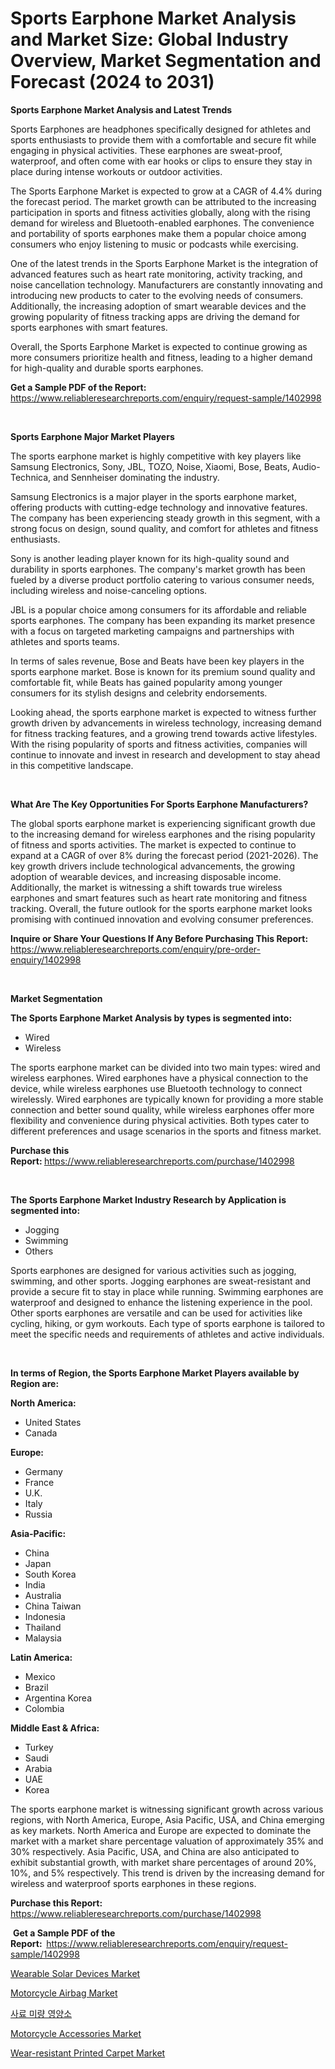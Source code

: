 <p><h1>Sports Earphone Market Analysis and Market Size: Global Industry Overview, Market Segmentation and Forecast (2024 to 2031)</h1></p><p><strong>Sports Earphone Market Analysis and Latest Trends</strong></p>
<p><p>Sports Earphones are headphones specifically designed for athletes and sports enthusiasts to provide them with a comfortable and secure fit while engaging in physical activities. These earphones are sweat-proof, waterproof, and often come with ear hooks or clips to ensure they stay in place during intense workouts or outdoor activities.</p><p>The Sports Earphone Market is expected to grow at a CAGR of 4.4% during the forecast period. The market growth can be attributed to the increasing participation in sports and fitness activities globally, along with the rising demand for wireless and Bluetooth-enabled earphones. The convenience and portability of sports earphones make them a popular choice among consumers who enjoy listening to music or podcasts while exercising.</p><p>One of the latest trends in the Sports Earphone Market is the integration of advanced features such as heart rate monitoring, activity tracking, and noise cancellation technology. Manufacturers are constantly innovating and introducing new products to cater to the evolving needs of consumers. Additionally, the increasing adoption of smart wearable devices and the growing popularity of fitness tracking apps are driving the demand for sports earphones with smart features.</p><p>Overall, the Sports Earphone Market is expected to continue growing as more consumers prioritize health and fitness, leading to a higher demand for high-quality and durable sports earphones.</p></p>
<p><strong>Get a Sample PDF of the Report:&nbsp;</strong> <a href="https://www.reliableresearchreports.com/enquiry/request-sample/1402998">https://www.reliableresearchreports.com/enquiry/request-sample/1402998</a></p>
<p>&nbsp;</p>
<p><strong>Sports Earphone Major Market Players</strong></p>
<p><p>The sports earphone market is highly competitive with key players like Samsung Electronics, Sony, JBL, TOZO, Noise, Xiaomi, Bose, Beats, Audio-Technica, and Sennheiser dominating the industry.</p><p>Samsung Electronics is a major player in the sports earphone market, offering products with cutting-edge technology and innovative features. The company has been experiencing steady growth in this segment, with a strong focus on design, sound quality, and comfort for athletes and fitness enthusiasts.</p><p>Sony is another leading player known for its high-quality sound and durability in sports earphones. The company's market growth has been fueled by a diverse product portfolio catering to various consumer needs, including wireless and noise-canceling options.</p><p>JBL is a popular choice among consumers for its affordable and reliable sports earphones. The company has been expanding its market presence with a focus on targeted marketing campaigns and partnerships with athletes and sports teams.</p><p>In terms of sales revenue, Bose and Beats have been key players in the sports earphone market. Bose is known for its premium sound quality and comfortable fit, while Beats has gained popularity among younger consumers for its stylish designs and celebrity endorsements.</p><p>Looking ahead, the sports earphone market is expected to witness further growth driven by advancements in wireless technology, increasing demand for fitness tracking features, and a growing trend towards active lifestyles. With the rising popularity of sports and fitness activities, companies will continue to innovate and invest in research and development to stay ahead in this competitive landscape.</p></p>
<p>&nbsp;</p>
<p><strong>What Are The Key Opportunities For Sports Earphone Manufacturers?</strong></p>
<p><p>The global sports earphone market is experiencing significant growth due to the increasing demand for wireless earphones and the rising popularity of fitness and sports activities. The market is expected to continue to expand at a CAGR of over 8% during the forecast period (2021-2026). The key growth drivers include technological advancements, the growing adoption of wearable devices, and increasing disposable income. Additionally, the market is witnessing a shift towards true wireless earphones and smart features such as heart rate monitoring and fitness tracking. Overall, the future outlook for the sports earphone market looks promising with continued innovation and evolving consumer preferences.</p></p>
<p><strong>Inquire or Share Your Questions If Any Before Purchasing This Report:</strong> <a href="https://www.reliableresearchreports.com/enquiry/pre-order-enquiry/1402998">https://www.reliableresearchreports.com/enquiry/pre-order-enquiry/1402998</a></p>
<p>&nbsp;</p>
<p><strong>Market Segmentation</strong></p>
<p><strong>The Sports Earphone Market Analysis by types is segmented into:</strong></p>
<p><ul><li>Wired</li><li>Wireless</li></ul></p>
<p><p>The sports earphone market can be divided into two main types: wired and wireless earphones. Wired earphones have a physical connection to the device, while wireless earphones use Bluetooth technology to connect wirelessly. Wired earphones are typically known for providing a more stable connection and better sound quality, while wireless earphones offer more flexibility and convenience during physical activities. Both types cater to different preferences and usage scenarios in the sports and fitness market.</p></p>
<p><strong>Purchase this Report:&nbsp;</strong><a href="https://www.reliableresearchreports.com/purchase/1402998">https://www.reliableresearchreports.com/purchase/1402998</a></p>
<p>&nbsp;</p>
<p><strong>The Sports Earphone Market Industry Research by Application is segmented into:</strong></p>
<p><ul><li>Jogging</li><li>Swimming</li><li>Others</li></ul></p>
<p><p>Sports earphones are designed for various activities such as jogging, swimming, and other sports. Jogging earphones are sweat-resistant and provide a secure fit to stay in place while running. Swimming earphones are waterproof and designed to enhance the listening experience in the pool. Other sports earphones are versatile and can be used for activities like cycling, hiking, or gym workouts. Each type of sports earphone is tailored to meet the specific needs and requirements of athletes and active individuals.</p></p>
<p>&nbsp;</p>
<p><strong>In terms of Region, the Sports Earphone Market Players available by Region are:</strong></p>
<p>
    <p> <strong> North America: </strong>
        <ul>
            <li>United States</li>
            <li>Canada</li>
        </ul>
        </p> 
    <p> <strong> Europe: </strong>
        <ul>
            <li>Germany</li>
            <li>France</li>
            <li>U.K.</li>
            <li>Italy</li>
            <li>Russia</li>
        </ul>
        </p> 
    <p> <strong> Asia-Pacific: </strong>
        <ul>
            <li>China</li>
            <li>Japan</li>
            <li>South Korea</li>
            <li>India</li>
            <li>Australia</li>
            <li>China Taiwan</li>
            <li>Indonesia</li>
            <li>Thailand</li>
            <li>Malaysia</li>
        </ul>
        </p> 
    <p> <strong> Latin America: </strong>
        <ul>
            <li>Mexico</li>
            <li>Brazil</li>
            <li>Argentina Korea</li>
            <li>Colombia</li>
        </ul>
        </p> 
    <p> <strong> Middle East & Africa: </strong>
        <ul>
            <li>Turkey</li>
            <li>Saudi</li>
            <li>Arabia</li>
            <li>UAE</li>
            <li>Korea</li>
        </ul>
    </p>
    </p>
<p><p>The sports earphone market is witnessing significant growth across various regions, with North America, Europe, Asia Pacific, USA, and China emerging as key markets. North America and Europe are expected to dominate the market with a market share percentage valuation of approximately 35% and 30% respectively. Asia Pacific, USA, and China are also anticipated to exhibit substantial growth, with market share percentages of around 20%, 10%, and 5% respectively. This trend is driven by the increasing demand for wireless and waterproof sports earphones in these regions.</p></p>
<p><strong>Purchase this Report: </strong><a href="https://www.reliableresearchreports.com/purchase/1402998">https://www.reliableresearchreports.com/purchase/1402998</a></p>
<p>&nbsp;<strong>Get a Sample PDF of the Report:&nbsp;&nbsp;</strong><a href="https://www.reliableresearchreports.com/enquiry/request-sample/1402998">https://www.reliableresearchreports.com/enquiry/request-sample/1402998</a></p>
<p><strong></strong></p>
<p><p><a href="https://glittery-fuchsia-86a.notion.site/Wearable-Solar-Devices-Market-Size-Share-Trends-Analysis-Report-By-Application-Regional-Outlook--5d123be0b94a4526abf3cabe5fd9c5df">Wearable Solar Devices Market</a></p><p><a href="https://view.publitas.com/reportprime-1/motorcycle-airbag-market-with-the-goal-of-estimating-the-market-size-and-future-growth-potential-of-various-market-segments-based-on-component-applications-end-user-and-region/">Motorcycle Airbag Market</a></p><p><a href="https://medium.com/@el_crea/%EB%AF%B8%EB%84%A4%EB%9E%84-%EC%98%81%EC%96%91%EC%86%8C-%EC%8B%9C%EC%9E%A5-%EA%B7%9C%EB%AA%A8-%EC%8B%9C%EC%9E%A5-%EC%A0%84%EB%A7%9D-%EB%B0%8F-%EC%8B%9C%EC%9E%A5-%EC%A0%84%EB%A7%9D-2024%EB%85%84%EB%B6%80%ED%84%B0-2031%EB%85%84%EA%B9%8C%EC%A7%80-b355325477ea">사료 미량 영양소</a></p><p><a href="https://view.publitas.com/reportprime-1/motorcycle-accessories-market-size-and-growth-market-segmentation-regional-and-country-breakdowns-and-market-trends-for-period-from-2024-2031/">Motorcycle Accessories Market</a></p><p><a href="https://bubble-tree-ea4.notion.site/Wear-resistant-Printed-Carpet-Market-Research-Report-Forecasted-for-Period-from-2024-2031-by-Mark-4de0185f89994aea907c6e5e4bca5c88">Wear-resistant Printed Carpet Market</a></p></p>